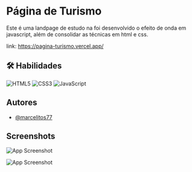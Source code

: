 # Página de Turismo

Este é uma landpage de estudo na foi desenvolvido o efeito de onda em javascript, além de consolidar as técnicas em html e css.

link: https://pagina-turismo.vercel.app/

## 🛠 Habilidades
![HTML5](https://img.shields.io/badge/html5-%23E34F26.svg?style=for-the-badge&logo=html5&logoColor=white)
![CSS3](https://img.shields.io/badge/css3-%231572B6.svg?style=for-the-badge&logo=css3&logoColor=white)
![JavaScript](https://img.shields.io/badge/javascript-%23323330.svg?style=for-the-badge&logo=javascript&logoColor=%23F7DF1E) 




## Autores

- [@marcelitos77](https://www.github.com/marcelitos77)


## Screenshots

![App Screenshot](https://github.com/Marcelitos77/Pagina-Turismo/blob/main/Screenshot%202023-11-27%2019.46.13.png)

![App Screenshot](https://github.com/Marcelitos77/Pagina-Turismo/blob/main/turismo.png)

